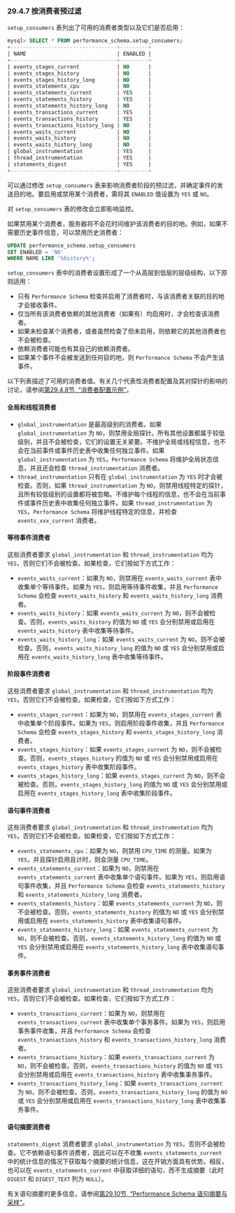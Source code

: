 ### 29.4.7 按消费者预过滤

`setup_consumers` 表列出了可用的消费者类型以及它们是否启用：

```sql
mysql> SELECT * FROM performance_schema.setup_consumers;
+----------------------------------+---------+
| NAME                             | ENABLED |
+----------------------------------+---------+
| events_stages_current            | NO      |
| events_stages_history            | NO      |
| events_stages_history_long       | NO      |
| events_statements_cpu            | NO      |
| events_statements_current        | YES     |
| events_statements_history        | YES     |
| events_statements_history_long   | NO      |
| events_transactions_current      | YES     |
| events_transactions_history      | YES     |
| events_transactions_history_long | NO      |
| events_waits_current             | NO      |
| events_waits_history             | NO      |
| events_waits_history_long        | NO      |
| global_instrumentation           | YES     |
| thread_instrumentation           | YES     |
| statements_digest                | YES     |
+----------------------------------+---------+
```

可以通过修改 `setup_consumers` 表来影响消费者阶段的预过滤，并确定事件的发送目的地。要启用或禁用某个消费者，需将其 `ENABLED` 值设置为 `YES` 或 `NO`。

对 `setup_consumers` 表的修改会立即影响监控。

如果禁用某个消费者，服务器将不会花时间维护该消费者的目的地。例如，如果不需要历史事件信息，可以禁用历史消费者：

```sql
UPDATE performance_schema.setup_consumers
SET ENABLED = 'NO'
WHERE NAME LIKE '%history%';
```

`setup_consumers` 表中的消费者设置形成了一个从高层到低层的层级结构，以下原则适用：

- 只有 `Performance Schema` 检查并启用了消费者时，与该消费者关联的目的地才会接收事件。
- 仅当所有该消费者依赖的其他消费者（如果有）均启用时，才会检查该消费者。
- 如果未检查某个消费者，或者虽然检查了但未启用，则依赖它的其他消费者也不会被检查。
- 依赖消费者可能也有其自己的依赖消费者。
- 如果某个事件不会被发送到任何目的地，则 `Performance Schema` 不会产生该事件。

以下列表描述了可用的消费者值。有关几个代表性消费者配置及其对探针的影响的讨论，请参阅[第29.4.8节, “消费者配置示例”](#29.4.8)。

#### 全局和线程消费者

- `global_instrumentation` 是最高级别的消费者。如果 `global_instrumentation` 为 `NO`，则禁用全局探针。所有其他设置都属于较低级别，并且不会被检查，它们的设置无关紧要。不维护全局或线程信息，也不会在当前事件或事件历史表中收集任何独立事件。如果 `global_instrumentation` 为 `YES`，`Performance Schema` 将维护全局状态信息，并且还会检查 `thread_instrumentation` 消费者。
- `thread_instrumentation` 只有在 `global_instrumentation` 为 `YES` 时才会被检查。否则，如果 `thread_instrumentation` 为 `NO`，则禁用线程特定的探针，且所有较低级别的设置都将被忽略。不维护每个线程的信息，也不会在当前事件或事件历史表中收集任何独立事件。如果 `thread_instrumentation` 为 `YES`，`Performance Schema` 将维护线程特定的信息，并检查 `events_xxx_current` 消费者。

#### 等待事件消费者

这些消费者要求 `global_instrumentation` 和 `thread_instrumentation` 均为 `YES`，否则它们不会被检查。如果检查，它们按如下方式工作：

- `events_waits_current`：如果为 `NO`，则禁用在 `events_waits_current` 表中收集单个等待事件。如果为 `YES`，则启用等待事件收集，并且 `Performance Schema` 会检查 `events_waits_history` 和 `events_waits_history_long` 消费者。
- `events_waits_history`：如果 `events_waits_current` 为 `NO`，则不会被检查。否则，`events_waits_history` 的值为 `NO` 或 `YES` 会分别禁用或启用在 `events_waits_history` 表中收集等待事件。
- `events_waits_history_long`：如果 `events_waits_current` 为 `NO`，则不会被检查。否则，`events_waits_history_long` 的值为 `NO` 或 `YES` 会分别禁用或启用在 `events_waits_history_long` 表中收集等待事件。

#### 阶段事件消费者

这些消费者要求 `global_instrumentation` 和 `thread_instrumentation` 均为 `YES`，否则它们不会被检查。如果检查，它们按如下方式工作：

- `events_stages_current`：如果为 `NO`，则禁用在 `events_stages_current` 表中收集单个阶段事件。如果为 `YES`，则启用阶段事件收集，并且 `Performance Schema` 会检查 `events_stages_history` 和 `events_stages_history_long` 消费者。
- `events_stages_history`：如果 `events_stages_current` 为 `NO`，则不会被检查。否则，`events_stages_history` 的值为 `NO` 或 `YES` 会分别禁用或启用在 `events_stages_history` 表中收集阶段事件。
- `events_stages_history_long`：如果 `events_stages_current` 为 `NO`，则不会被检查。否则，`events_stages_history_long` 的值为 `NO` 或 `YES` 会分别禁用或启用在 `events_stages_history_long` 表中收集阶段事件。

#### 语句事件消费者

这些消费者要求 `global_instrumentation` 和 `thread_instrumentation` 均为 `YES`，否则它们不会被检查。如果检查，它们按如下方式工作：

- `events_statements_cpu`：如果为 `NO`，则禁用 `CPU_TIME` 的测量。如果为 `YES`，并且探针启用且计时，则会测量 `CPU_TIME`。
- `events_statements_current`：如果为 `NO`，则禁用在 `events_statements_current` 表中收集单个语句事件。如果为 `YES`，则启用语句事件收集，并且 `Performance Schema` 会检查 `events_statements_history` 和 `events_statements_history_long` 消费者。
- `events_statements_history`：如果 `events_statements_current` 为 `NO`，则不会被检查。否则，`events_statements_history` 的值为 `NO` 或 `YES` 会分别禁用或启用在 `events_statements_history` 表中收集语句事件。
- `events_statements_history_long`：如果 `events_statements_current` 为 `NO`，则不会被检查。否则，`events_statements_history_long` 的值为 `NO` 或 `YES` 会分别禁用或启用在 `events_statements_history_long` 表中收集语句事件。

#### 事务事件消费者

这些消费者要求 `global_instrumentation` 和 `thread_instrumentation` 均为 `YES`，否则它们不会被检查。如果检查，它们按如下方式工作：

- `events_transactions_current`：如果为 `NO`，则禁用在 `events_transactions_current` 表中收集单个事务事件。如果为 `YES`，则启用事务事件收集，并且 `Performance Schema` 会检查 `events_transactions_history` 和 `events_transactions_history_long` 消费者。
- `events_transactions_history`：如果 `events_transactions_current` 为 `NO`，则不会被检查。否则，`events_transactions_history` 的值为 `NO` 或 `YES` 会分别禁用或启用在 `events_transactions_history` 表中收集事务事件。
- `events_transactions_history_long`：如果 `events_transactions_current` 为 `NO`，则不会被检查。否则，`events_transactions_history_long` 的值为 `NO` 或 `YES` 会分别禁用或启用在 `events_transactions_history_long` 表中收集事务事件。

#### 语句摘要消费者

`statements_digest` 消费者要求 `global_instrumentation` 为 `YES`，否则不会被检查。它不依赖语句事件消费者，因此可以在不收集 `events_statements_current` 中的统计信息的情况下获取每个摘要的统计信息，这在开销方面具有优势。相反，也可以在 `events_statements_current` 中获取详细的语句，而不生成摘要（此时 `DIGEST` 和 `DIGEST_TEXT` 列为 `NULL`）。

有关语句摘要的更多信息，请参阅[第29.10节, “Performance Schema 语句摘要与采样”](#29.10)。